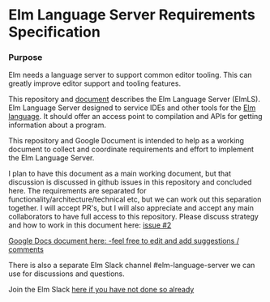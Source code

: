 # Elm Language Server Requirements Specification

### Purpose
Elm needs a language server to support common editor tooling. This can greatly improve editor support and tooling features.

This repository and [document](https://docs.google.com/document/d/1ETeZeN17hqM4yui4iqBv1jwO8HryDZyel2kdcxTCGGA/edit?usp=sharing) describes the Elm Language Server (ElmLS). Elm Language Server designed to service IDEs and other tools for the [Elm language](http://elm-lang.org/). It should offer an access point to compilation and APIs for getting information about a program.

This repository and Google Document is intended to help as a working document to collect and coordinate requirements and effort to implement the Elm Language Server.

I plan to have this document as a main working document, but that discussion is discussed in github issues in this repository and concluded here. The requirements are separated for functionality/architecture/technical etc, but we can work out this separation together.
I will accept PR's, but I will also appreciate and accept any main collaborators to have full access to this repository.
Please discuss strategy and how to work in this document here: [issue #2](../../issues/2)

[Google Docs document here: -feel free to edit and add suggestions / comments](https://docs.google.com/document/d/1ETeZeN17hqM4yui4iqBv1jwO8HryDZyel2kdcxTCGGA/edit?usp=sharing)

There is also a separate Elm Slack channel #elm-language-server we can use for discussions and questions.

Join the Elm Slack [here if you have not done so already](https://elmlang.herokuapp.com/)
